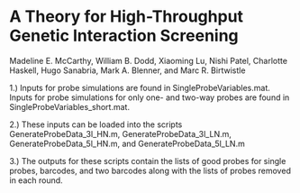 # A Theory for High-Throughput Genetic Interaction Screening 

Madeline E. McCarthy, William B. Dodd, Xiaoming Lu, Nishi Patel, Charlotte Haskell, Hugo Sanabria, Mark A. Blenner, and Marc R. Birtwistle

1.) Inputs for probe simulations are found in SingleProbeVariables.mat. Inputs for probe simulations for only one- and two-way probes are found in SingleProbeVariables_short.mat.

2.) These inputs can be loaded into the scripts GenerateProbeData_3l_HN.m, GenerateProbeData_3l_LN.m, GenerateProbeData_5l_HN.m, and GenerateProbeData_5l_LN.m 

3.) The outputs for these scripts contain the lists of good probes for single probes, barcodes, and two barcodes along with the lists of probes removed in each round. 
